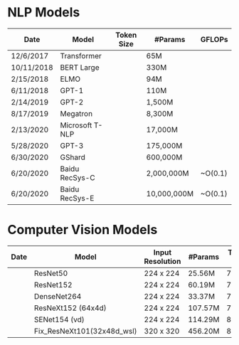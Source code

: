 
# NLP Models

|    Date    |      Model      | Token Size |   #Params   |  GFLOPs |
|------------|-----------------|------------|-------------|---------|
| 12/6/2017  | Transformer     |            | 65M         |         |
| 10/11/2018 | BERT Large      |            | 330M        |         |
| 2/15/2018  | ELMO            |            | 94M         |         |
| 6/11/2018  | GPT-1           |            | 110M        |         |
| 2/14/2019  | GPT-2           |            | 1,500M      |         |
| 8/17/2019  | Megatron        |            | 8,300M      |         |
| 2/13/2020  | Microsoft T-NLP |            | 17,000M     |         |
| 5/28/2020  | GPT-3           |            | 175,000M    |         |
| 6/30/2020  | GShard          |            | 600,000M    |         |
| 6/20/2020  | Baidu RecSys-C  |            | 2,000,000M  | ~O(0.1) |
| 6/20/2020  | Baidu RecSys-E  |            | 10,000,000M | ~O(0.1) |



# Computer Vision Models
| Date |           Model            | Input Resolution | #Params | Top-1 | GFLOPs |
|------|----------------------------|------------------|---------|-------|--------|
|      | ResNet50                   | 224 x 224        | 25.56M  | 76.50 |   8.19 |
|      | ResNet152                  | 224 x 224        | 60.19M  | 78.30 |  23.05 |
|      | DenseNet264                | 224 x 224        | 33.37M  | 78.00 |  11.54 |
|      | ResNeXt152 (64x4d)         | 224 x 224        | 107.57M | 79.50 |  43.03 |
|      | SENet154 (vd)              | 224 x 224        | 114.29M | 81.40 |  45.83 |
|      | Fix_ResNeXt101(32x48d_wsl) | 320 x 320        | 456.20M | 86.30 | 354.23 |
